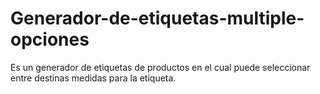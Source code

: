 # Generador-de-etiquetas-multiple-opciones
Es un generador de etiquetas de productos en el cual puede seleccionar entre destinas medidas para la etiqueta.
